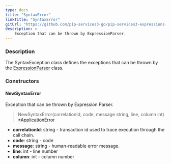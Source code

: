 ```yaml
---
type: docs
title: "SyntaxError"
linkTitle: "SyntaxError"
gitUrl: "https://github.com/pip-services3-go/pip-services3-expressions-go"
description: > 
    Exception that can be thrown by ExpressionParser.
---
```


### Description

The SyntaxException class defines the exceptions that can be thrown by the [ExpressionParser](../../parsers/expression_parser) class.

### Constructors

#### NewSyntaxError
Exception that can be thrown by Expression Parser.

> NewSyntaxError(correlationId, code, message string, line, column int) [*ApplicationError](../../../../commons/errors/application_error)

- **correlationId**: string - transaction id used to trace execution through the call chain.
- **code**: string - code
- **message**: string - human-readable error message.
- **line**: int - line number
- **column**: int - column number
